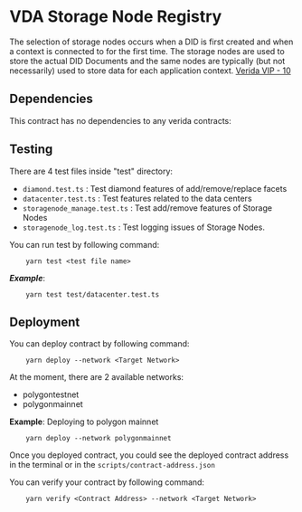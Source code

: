 # VDA Storage Node Registry

The selection of storage nodes occurs when a DID is first created and when a context is connected to for the first time. The storage nodes are used to store the actual DID Documents and the same nodes are typically (but not necessarily) used to store data for each application context. [Verida VIP - 10](https://github.com/verida/VIPs/blob/develop/VIPs/vip-10.md)


## Dependencies

This contract has no dependencies to any verida contracts:

## Testing

There are 4 test files inside "test" directory:
- `diamond.test.ts` : Test diamond features of add/remove/replace facets
- `datacenter.test.ts` : Test features related to the data centers
- `storagenode_manage.test.ts` : Test add/remove features of Storage Nodes
- `storagenode_log.test.ts` : Test logging issues of Storage Nodes.

You can run test by following command:
```
    yarn test <test file name>
``` 
_**Example**_:
```
    yarn test test/datacenter.test.ts
```

## Deployment

You can deploy contract by following command:

```
    yarn deploy --network <Target Network>
```

At the moment, there are 2 available networks:

- polygontestnet
- polygonmainnet

__Example__: Deploying to polygon mainnet

```
    yarn deploy --network polygonmainnet
```

Once you deployed contract, you could see the deployed contract address in the terminal or in the `scripts/contract-address.json`

You can verify your contract by following command:

```
    yarn verify <Contract Address> --network <Target Network>
```